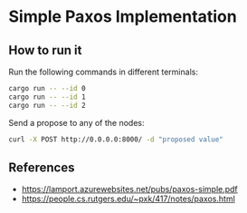 # Simple Paxos Implementation

## How to run it

Run the following commands in different terminals:

```bash
cargo run -- --id 0
cargo run -- --id 1
cargo run -- --id 2
```

Send a propose to any of the nodes:

```bash
curl -X POST http://0.0.0.0:8000/ -d "proposed value"
```

## References

- https://lamport.azurewebsites.net/pubs/paxos-simple.pdf
- https://people.cs.rutgers.edu/~pxk/417/notes/paxos.html
